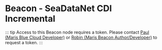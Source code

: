 # Beacon - SeaDataNet CDI Incremental

::: tip
Access to this Beacon node requires a token. Please contact [Paul (Maris Blue Cloud Developer)](mailto:paul@maris.nl) or [Robin (Maris Beacon Author/Developer)](mailto:robin@maris.nl) to request a token.
:::
